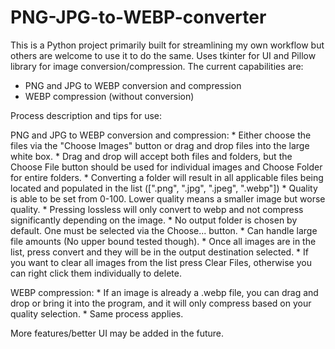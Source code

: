 # PNG-JPG-to-WEBP-converter



This is a Python project primarily built for streamlining my own workflow but others are welcome to use it to do the same. Uses tkinter for UI and Pillow library for image conversion/compression.
The current capabilities are:
  * PNG and JPG to WEBP conversion and compression
  * WEBP compression (without conversion)

Process description and tips for use:

  PNG and JPG to WEBP conversion and compression:
    * Either choose the files via the "Choose Images" button or drag and drop files into the large white box.
    * Drag and drop will accept both files and folders, but the Choose File button should be used for individual images and Choose Folder for entire folders.
    * Converting a folder will result in all applicable files being located and populated in the list ([".png", ".jpg", ".jpeg", ".webp"])
    * Quality is able to be set from 0-100. Lower quality means a smaller image but worse quality. 
    * Pressing lossless will only convert to webp and not compress significantly depending on the image. 
    * No output folder is chosen by default. One must be selected via the Choose... button. 
    * Can handle large file amounts (No upper bound tested though).
    * Once all images are in the list, press convert and they will be in the output destination selected.
    * If you want to clear all images from the list press Clear Files, otherwise you can right click them individually to delete. 

  WEBP compression:
    * If an image is already a .webp file, you can drag and drop or bring it into the program, and it will only compress based on your quality selection. 
    * Same process applies.

More features/better UI may be added in the future. 
